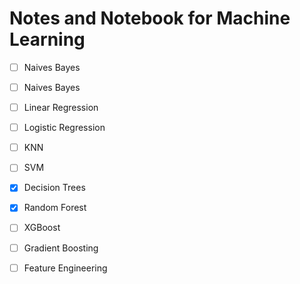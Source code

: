 # Notes and Notebook for Machine Learning
- [ ] Naives Bayes
- [ ] Naives Bayes
- [ ] Linear Regression
- [ ] Logistic Regression
- [ ] KNN
- [ ] SVM
- [X] Decision Trees
- [X] Random Forest
- [ ] XGBoost
- [ ] Gradient Boosting
- [ ] Feature Engineering

